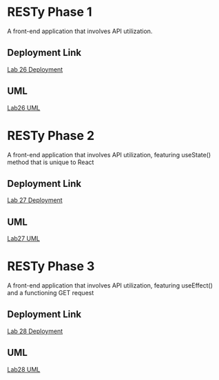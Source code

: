 # RESTy Phase 1
A front-end application that involves API utilization.

## Deployment Link
[Lab 26 Deployment](https://willowy-torte-34af3f.netlify.app/)

## UML
[Lab26 UML](./assets/Lab26-image.png)


# RESTy Phase 2
A front-end application that involves API utilization, featuring useState() method that is unique to React

## Deployment Link
[Lab 27 Deployment](https://willowy-torte-34af3f.netlify.app/)

## UML
[Lab27 UML](./assets/Lab27-image.png)


# RESTy Phase 3
A front-end application that involves API utilization, featuring useEffect() and a functioning GET request

## Deployment Link
[Lab 28 Deployment](https://willowy-torte-34af3f.netlify.app/)

## UML
[Lab28 UML](./assets/Lab28-image.png)
